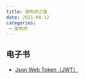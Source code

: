 ```yaml
---
title: 架构师之路
date: 2021-08-12
categories:
 - 架构师
---
```


## 电子书
* [Json Web Token（JWT）](../architect/books/JsonWebToken.md)

